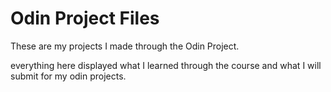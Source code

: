 # Odin Project Files

These are my projects I made through the Odin Project.

everything here displayed what I learned through the course and what I will submit for my odin projects.

